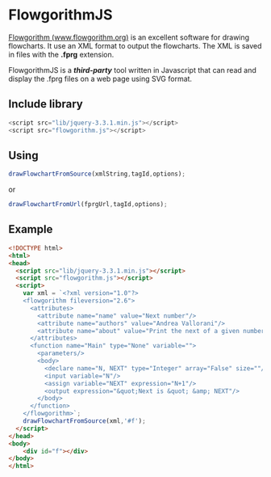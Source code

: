 # FlowgorithmJS
[Flowgorithm (www.flowgorithm.org)](http://www.flowgorithm.org) is an excellent software for drawing flowcharts. 
It use an XML format to output the flowcharts. The XML is saved in files with the **.fprg** extension.

FlowgorithmJS is a **_third-party_** tool written in Javascript that can read and display the .fprg files on a web page using SVG format.

## Include library
```js
<script src="lib/jquery-3.3.1.min.js"></script>
<script src="flowgorithm.js"></script>
```

## Using

```js
drawFlowchartFromSource(xmlString,tagId,options);
```
or

```js
drawFlowchartFromUrl(fprgUrl,tagId,options);
```

## Example
```html
<!DOCTYPE html>
<html>
<head>
  <script src="lib/jquery-3.3.1.min.js"></script>
  <script src="flowgorithm.js"></script>
  <script>
    var xml = `<?xml version="1.0"?>
    <flowgorithm fileversion="2.6">
      <attributes>
        <attribute name="name" value="Next number"/>
        <attribute name="authors" value="Andrea Vallorani"/>
        <attribute name="about" value="Print the next of a given number"/>
      </attributes>
      <function name="Main" type="None" variable="">
        <parameters/>
        <body>
          <declare name="N, NEXT" type="Integer" array="False" size=""/>
          <input variable="N"/>
          <assign variable="NEXT" expression="N+1"/>
          <output expression="&quot;Next is &quot; &amp; NEXT"/>
        </body>
      </function>
    </flowgorithm>`;
    drawFlowchartFromSource(xml,'#f');
  </script>
</head>
<body>
    <div id="f"></div>
</body>
</html>
```
